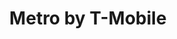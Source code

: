 ---
title: "Metro by T-Mobile"
url: /blue-island/metro-by-t-mobile-south-ashland-avenue/
shop: Handy
---